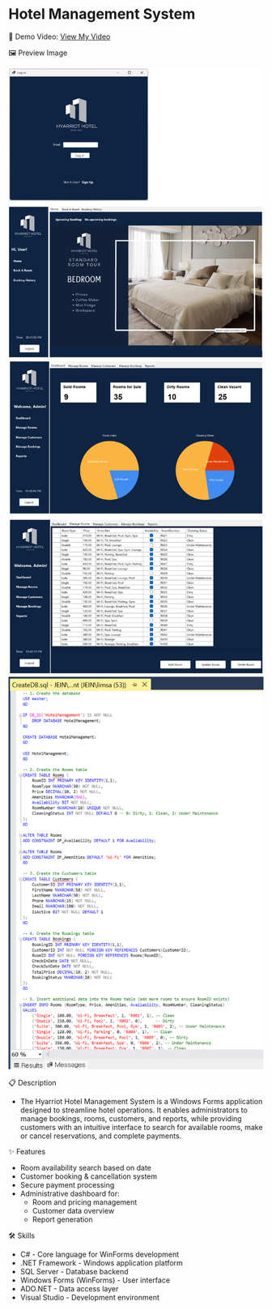 # Hotel Management System 


🎥 Demo Video: <a href="https://www.youtube.com/watch?v=MNdH53IKr50&ab_channel=jein" target="_blank">View My Video</a>

🖼️ Preview Image

![User Screen](Preview/Image1.png)
![Booking Screen](Preview/Image2.png)
![Admin Dashboard](Preview/Image3.png)

📋 Description
- The Hyarriot Hotel Management System is a Windows Forms application designed to streamline hotel operations. 
  It enables administrators to manage bookings, rooms, customers, and reports, 
  while providing customers with an intuitive interface to search for available rooms, make or cancel reservations, and complete payments.

✨ Features
- Room availability search based on date
- Customer booking & cancellation system
- Secure payment processing
- Administrative dashboard for:
  - Room and pricing management
  - Customer data overview
  - Report generation

🛠️ Skills
- C# - Core language for WinForms development  
- .NET Framework - Windows application platform  
- SQL Server - Database backend  
- Windows Forms (WinForms) - User interface  
- ADO.NET - Data access layer  
- Visual Studio - Development environment


